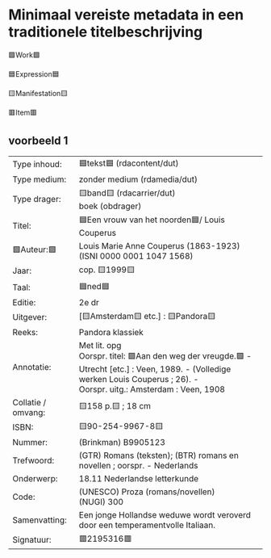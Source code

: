 # Minimaal vereiste metadata in een traditionele titelbeschrijving 


🟩Work🟩

🟦Expression🟦

🟨Manifestation🟨

🟥Item🟥 
## voorbeeld 1
  
| | |
| --- | --- |
| Type inhoud: |🟦tekst🟦 (rdacontent/dut) | 
| Type medium: |	zonder medium (rdamedia/dut) |
| Type drager: | 🟨band🟨 (rdacarrier/dut) <br> boek (obdrager) 
| Titel: | 🟦Een vrouw van het noorden🟦/ Louis Couperus |
| 🟩Auteur:🟩 | Louis Marie Anne Couperus (1863-1923) (ISNI 0000 0001 1047 1568) |
| Jaar: | cop. 🟨1999🟨 |
| Taal: | 🟦ned🟦 |
| Editie: | 2e dr |
| Uitgever: | [🟨Amsterdam🟨 etc.] : 🟨Pandora🟨 |
| Reeks: | Pandora klassiek |
| Annotatie: 	| Met lit. opg <br>Oorspr. titel: 🟩Aan den weg der vreugde.🟩 - Utrecht [etc.] : Veen, 1989. - (Volledige werken Louis Couperus ; 26). - <br> Oorspr. uitg.: Amsterdam : Veen, 1908 |
| Collatie / omvang: | 🟨158 p.🟨 ; 18 cm | 
| ISBN: | 🟨90-254-9967-8🟨 | 
| Nummer: | (Brinkman) B9905123 | 
| Trefwoord: | (GTR) Romans (teksten); (BTR) romans en novellen ; oorspr. - Nederlands |
| Onderwerp: | 18.11 Nederlandse letterkunde |
| Code: | (UNESCO) Proza (romans/novellen) <br> (NUGI) 300 |
| Samenvatting: | Een jonge Hollandse weduwe wordt veroverd door een temperamentvolle Italiaan. |
| Signatuur: | 🟥2195316🟥 | 
